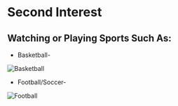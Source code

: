 # Second Interest
## Watching or Playing Sports Such As:
- Basketball-

![Basketball](https://github.com/user-attachments/assets/704126b7-b991-4419-a6ad-61452340121f)
- Football/Soccer-

![Football](https://github.com/user-attachments/assets/ac3fc60b-37ac-46e0-a851-3f3e5d1bfdfb)

